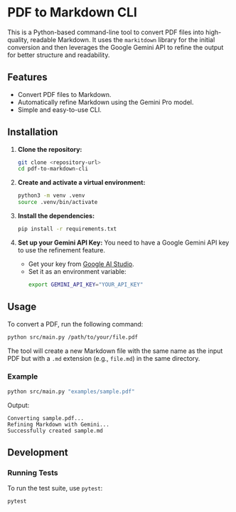 # PDF to Markdown CLI

This is a Python-based command-line tool to convert PDF files into high-quality, readable Markdown. It uses the `markitdown` library for the initial conversion and then leverages the Google Gemini API to refine the output for better structure and readability.

## Features

-   Convert PDF files to Markdown.
-   Automatically refine Markdown using the Gemini Pro model.
-   Simple and easy-to-use CLI.

## Installation

1.  **Clone the repository:**
    ```bash
    git clone <repository-url>
    cd pdf-to-markdown-cli
    ```

2.  **Create and activate a virtual environment:**
    ```bash
    python3 -m venv .venv
    source .venv/bin/activate
    ```

3.  **Install the dependencies:**
    ```bash
    pip install -r requirements.txt
    ```

4.  **Set up your Gemini API Key:**
    You need to have a Google Gemini API key to use the refinement feature.

    -   Get your key from [Google AI Studio](https://aistudio.google.com/app/apikey).
    -   Set it as an environment variable:
        ```bash
        export GEMINI_API_KEY="YOUR_API_KEY"
        ```

## Usage

To convert a PDF, run the following command:

```bash
python src/main.py /path/to/your/file.pdf
```

The tool will create a new Markdown file with the same name as the input PDF but with a `.md` extension (e.g., `file.md`) in the same directory.

### Example

```bash
python src/main.py "examples/sample.pdf"
```

Output:
```
Converting sample.pdf...
Refining Markdown with Gemini...
Successfully created sample.md
```

## Development

### Running Tests

To run the test suite, use `pytest`:

```bash
pytest
```
